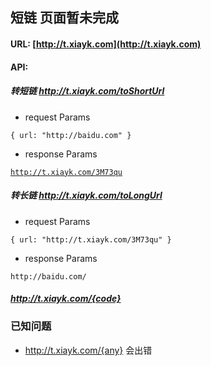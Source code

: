 ## 短链 页面暂未完成
#### URL: [http://t.xiayk.com](http://t.xiayk.com)
#### API: 
##### 转短链 http://t.xiayk.com/toShortUrl
- request Params 

`{
	url: "http://baidu.com"
}`

- response Params

[`http://t.xiayk.com/3M73qu`](http://t.xiayk.com/3M73qu)


##### 转长链 http://t.xiayk.com/toLongUrl
- request Params

`{
	url: "http://t.xiayk.com/3M73qu"
}`

- response Params

`
http://baidu.com/
`

##### http://t.xiayk.com/{code}

### 已知问题
- http://t.xiayk.com/{any} 会出错
